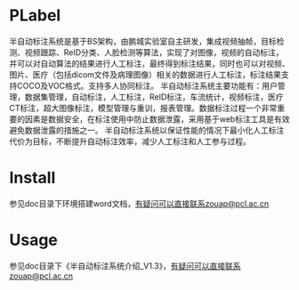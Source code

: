 # PLabel
半自动标注系统是基于BS架构，由鹏城实验室自主研发，集成视频抽帧，目标检测、视频跟踪、ReID分类、人脸检测等算法，实现了对图像，视频的自动标注，并可以对自动算法的结果进行人工标注，最终得到标注结果，同时也可以对视频、图片、医疗（包括dicom文件及病理图像）相关的数据进行人工标注，标注结果支持COCO及VOC格式。支持多人协同标注。 半自动标注系统主要功能有：用户管理，数据集管理，自动标注，人工标注，ReID标注，车流统计，视频标注，医疗CT标注，超大图像标注，模型管理与重训，报表管理。数据标注过程一个非常重要的因素是数据安全，在标注使用中防止数据泄露，采用基于web标注工具是有效避免数据泄露的措施之一。 半自动标注系统以保证性能的情况下最小化人工标注代价为目标，不断提升自动标注效率，减少人工标注和人工参与过程。

# Install
参见doc目录下环境搭建word文档，有疑问可以直接联系zouap@pcl.ac.cn

# Usage
参见doc目录下《半自动标注系统介绍_V1.3》，有疑问可以直接联系zouap@pcl.ac.cn

